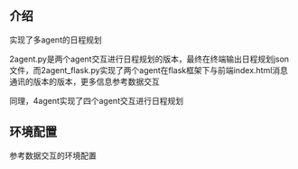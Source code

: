 ## 介绍
实现了多agent的日程规划

2agent.py是两个agent交互进行日程规划的版本，最终在终端输出日程规划json文件，而2agent_flask.py实现了两个agent在flask框架下与前端index.html消息通讯的版本的版本，更多信息参考数据交互

同理，4agent实现了四个agent交互进行日程规划

## 环境配置
参考数据交互的环境配置
